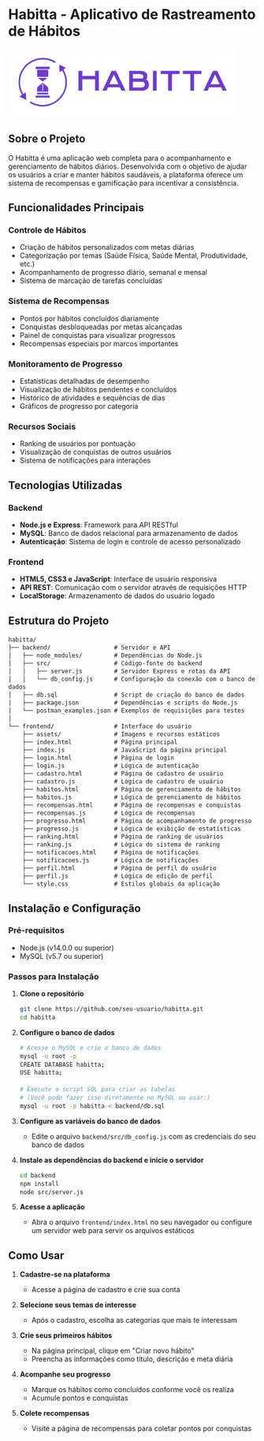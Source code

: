 # Habitta - Aplicativo de Rastreamento de Hábitos

![Logo Habitta](frontend/assets/habitta-high-resolution-logo-removebg-preview.png)

## Sobre o Projeto

O Habitta é uma aplicação web completa para o acompanhamento e gerenciamento de hábitos diários. Desenvolvida com o objetivo de ajudar os usuários a criar e manter hábitos saudáveis, a plataforma oferece um sistema de recompensas e gamificação para incentivar a consistência.

## Funcionalidades Principais

### Controle de Hábitos
- Criação de hábitos personalizados com metas diárias
- Categorização por temas (Saúde Física, Saúde Mental, Produtividade, etc.)
- Acompanhamento de progresso diário, semanal e mensal
- Sistema de marcação de tarefas concluídas

### Sistema de Recompensas
- Pontos por hábitos concluídos diariamente
- Conquistas desbloqueadas por metas alcançadas
- Painel de conquistas para visualizar progressos
- Recompensas especiais por marcos importantes

### Monitoramento de Progresso
- Estatísticas detalhadas de desempenho
- Visualização de hábitos pendentes e concluídos
- Histórico de atividades e sequências de dias
- Gráficos de progresso por categoria

### Recursos Sociais
- Ranking de usuários por pontuação
- Visualização de conquistas de outros usuários
- Sistema de notificações para interações

## Tecnologias Utilizadas

### Backend
- **Node.js e Express**: Framework para API RESTful
- **MySQL**: Banco de dados relacional para armazenamento de dados
- **Autenticação**: Sistema de login e controle de acesso personalizado

### Frontend
- **HTML5, CSS3 e JavaScript**: Interface de usuário responsiva
- **API REST**: Comunicação com o servidor através de requisições HTTP
- **LocalStorage**: Armazenamento de dados do usuário logado

## Estrutura do Projeto

```
habitta/
├── backend/                  # Servidor e API
│   ├── node_modules/         # Dependências do Node.js
│   ├── src/                  # Código-fonte do backend
│   │   ├── server.js         # Servidor Express e rotas da API
│   │   └── db_config.js      # Configuração da conexão com o banco de dados
│   ├── db.sql                # Script de criação do banco de dados
│   ├── package.json          # Dependências e scripts do Node.js
│   └── postman_examples.json # Exemplos de requisições para testes
│
└── frontend/                 # Interface do usuário
    ├── assets/               # Imagens e recursos estáticos
    ├── index.html            # Página principal
    ├── index.js              # JavaScript da página principal
    ├── login.html            # Página de login
    ├── login.js              # Lógica de autenticação
    ├── cadastro.html         # Página de cadastro de usuário
    ├── cadastro.js           # Lógica de cadastro de usuário
    ├── habitos.html          # Página de gerenciamento de hábitos
    ├── habitos.js            # Lógica de gerenciamento de hábitos
    ├── recompensas.html      # Página de recompensas e conquistas
    ├── recompensas.js        # Lógica de recompensas
    ├── progresso.html        # Página de acompanhamento de progresso
    ├── progresso.js          # Lógica de exibição de estatísticas
    ├── ranking.html          # Página de ranking de usuários
    ├── ranking.js            # Lógica do sistema de ranking
    ├── notificacoes.html     # Página de notificações
    ├── notificacoes.js       # Lógica de notificações
    ├── perfil.html           # Página de perfil do usuário
    ├── perfil.js             # Lógica de edição de perfil
    └── style.css             # Estilos globais da aplicação
```

## Instalação e Configuração

### Pré-requisitos
- Node.js (v14.0.0 ou superior)
- MySQL (v5.7 ou superior)

### Passos para Instalação

1. **Clone o repositório**
   ```bash
   git clone https://github.com/seu-usuario/habitta.git
   cd habitta
   ```

2. **Configure o banco de dados**
   ```bash
   # Acesse o MySQL e crie o banco de dados
   mysql -u root -p
   CREATE DATABASE habitta;
   USE habitta;
   
   # Execute o script SQL para criar as tabelas
   # (Você pode fazer isso diretamente no MySQL ou usar:)
   mysql -u root -p habitta < backend/db.sql
   ```

3. **Configure as variáveis do banco de dados**
   - Edite o arquivo `backend/src/db_config.js` com as credenciais do seu banco de dados

4. **Instale as dependências do backend e inicie o servidor**
   ```bash
   cd backend
   npm install
   node src/server.js
   ```

5. **Acesse a aplicação**
   - Abra o arquivo `frontend/index.html` no seu navegador ou configure um servidor web para servir os arquivos estáticos

## Como Usar

1. **Cadastre-se na plataforma**
   - Acesse a página de cadastro e crie sua conta

2. **Selecione seus temas de interesse**
   - Após o cadastro, escolha as categorias que mais te interessam

3. **Crie seus primeiros hábitos**
   - Na página principal, clique em "Criar novo hábito"
   - Preencha as informações como título, descrição e meta diária

4. **Acompanhe seu progresso**
   - Marque os hábitos como concluídos conforme você os realiza
   - Acumule pontos e conquistas

5. **Colete recompensas**
   - Visite a página de recompensas para coletar pontos por conquistas